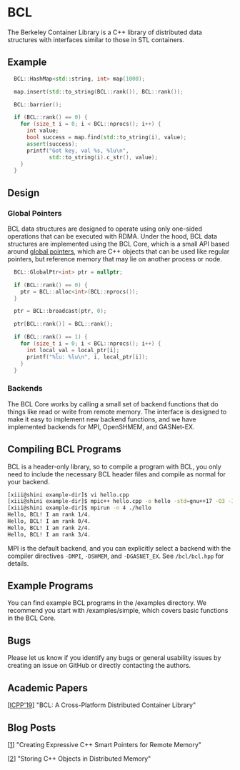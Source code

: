 # BCL
The Berkeley Container Library is a C++ library of distributed data structures
with interfaces similar to those in STL containers.

## Example

```cpp
  BCL::HashMap<std::string, int> map(1000);

  map.insert(std::to_string(BCL::rank()), BCL::rank());

  BCL::barrier();

  if (BCL::rank() == 0) {
    for (size_t i = 0; i < BCL::nprocs(); i++) {
      int value;
      bool success = map.find(std::to_string(i), value);
      assert(success);
      printf("Got key, val %s, %lu\n",
             std::to_string(i).c_str(), value);
    }
  }
```

## Design
### Global Pointers
BCL data structures are designed to operate using only one-sided operations
that can be executed with RDMA.  Under the hood, BCL data structures are
implemented using the BCL Core, which is a small API based around
[global pointers](https://people.eecs.berkeley.edu/~brock/blog/remote_pointers.php),
which are C++ objects that can be used like regular pointers, but
reference memory that may lie on another process or node.

```cpp
  BCL::GlobalPtr<int> ptr = nullptr;

  if (BCL::rank() == 0) {
    ptr = BCL::alloc<int>(BCL::nprocs());
  }

  ptr = BCL::broadcast(ptr, 0);

  ptr[BCL::rank()] = BCL::rank();

  if (BCL::rank() == 1) {
    for (size_t i = 0; i < BCL::nprocs(); i++) {
      int local_val = local_ptr[i];
      printf("%lu: %lu\n", i, local_ptr[i]);
    }
  }
```
### Backends
The BCL Core works by calling a small set of backend functions that do
things like read or write from remote memory.  The interface is designed
to make it easy to implement new backend functions, and we have implemented
backends for MPI, OpenSHMEM, and GASNet-EX.

## Compiling BCL Programs
BCL is a header-only library, so to compile a program with BCL, you only need to
include the necessary BCL header files and compile as normal for your backend.

```bash
[xiii@shini example-dir]$ vi hello.cpp
[xiii@shini example-dir]$ mpic++ hello.cpp -o hello -std=gnu++17 -O3 -I $HOME/src/BCL
[xiii@shini example-dir]$ mpirun -n 4 ./hello
Hello, BCL! I am rank 1/4.
Hello, BCL! I am rank 0/4.
Hello, BCL! I am rank 2/4.
Hello, BCL! I am rank 3/4.
```

MPI is the default backend, and you can explicitly select a backend with the compiler
directives `-DMPI`, `-DSHMEM`, and `-DGASNET_EX`.  See `/bcl/bcl.hpp` for details.

## Example Programs
You can find example BCL programs in the /examples directory.  We recommend you start
with /examples/simple, which covers basic functions in the BCL Core.

## Bugs
Please let us know if you identify any bugs or general usability issues by creating
an issue on GitHub or directly contacting the authors.

## Academic Papers

[[ICPP'19](https://arxiv.org/abs/1810.13029)] "BCL: A Cross-Platform Distributed Container Library"

## Blog Posts

[[1](https://people.eecs.berkeley.edu/~brock/blog/remote_pointers.php)] "Creating Expressive C++ Smart Pointers for Remote Memory"

[[2](https://people.eecs.berkeley.edu/~brock/blog/storing_cpp_objects.php)] "Storing C++ Objects in Distributed Memory"
